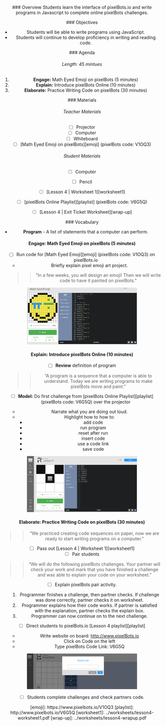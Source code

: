 <header title='pixelBots Online' subtitle='Lesson 4' bgColor='#C2DACC'/>

<notable>

<iconp src='/icons/activity.png'>### Overview</iconp>
Students learn the interface of pixelBots.io and write programs in Javascript to complete online pixelBots challenges.

<iconp src='/icons/objectives.png'>### Objectives</iconp>
- Students will be able to write programs using JavaScript.
- Students will continue to develop proficiency in writing and reading code.

<iconp src='/icons/agenda.png'>### Agenda</iconp>
###### Length: 45 mintues

1. **Engage:** Math Eyed Emoji on pixelBots (5 minutes)
1. **Explain:** Introduce pixelBots Online (10 minutes)
1. **Elaborate:** Practice Writing Code on pixelBots (30 minutes)



<note>

<iconp src='/icons/materials.png'>### Materials</iconp>
###### Teacher Materials
- [ ] Projector
- [ ] Computer
- [ ] Whiteboard
- [ ] [Math Eyed Emoji on pixelBots][emoji] (pixelBots code: V1OQ3)

###### Student Materials
- [ ] Computer
- [ ] Pencil
- [ ] [Lesson 4 | Worksheet 1][worksheet1]
- [ ] [pixelBots Online Playlist][playlist] (pixelBots code: V6G5Q)
- [ ] [Lesson 4 | Exit Ticket Worksheet][wrap-up]


<iconp src='/icons/vocab.png'>### Vocabulary</iconp>
- **Program** - A list of statements that a computer can perform.
</note>

<pagebreak/>

#### Engage: Math Eyed Emoji on pixelBots (5 minutes)
- [ ] Run code for [Math Eyed Emoji][emoji] (pixelBots code: V1OQ3) on pixelBots.io
  - Briefly explain pixel emoji art project.
  >> "In a few weeks, you will design an emoji! Then we will write code to have it painted on pixelBots."

<note><img src="./images/engageL4.png" width="350"> </img></note>

#### Explain: Introduce pixelBots Online (10 minutes)

- [ ] **Review** definition of program
  >> “A program is a sequence that a computer is able to understand. Today we are writing programs to make pixelBots move and paint.”

- [ ] **Model:** Do first challenge from [pixelBots Online Playlist][playlist] (pixelBots code: V6G5Q) over the projector
  - Narrate what you are doing out loud.
  - Highlight how to how to:
    - add code
    - run program
    - reset after run
    - insert code
    - use a code link
    - save code
<note>
<img src="./images/explainL4.png" width="350"> </img>
</note>
<pagebreak/>

#### Elaborate: Practice Writing Code on pixelBots (30 minutes)
>>“We practiced creating code sequences on paper, now we are ready to start writing programs on a computer.”

- [ ] Pass out [Lesson 4 | Worksheet 1][worksheet1]
- [ ] Pair students

>>“We will do the following pixelBots challenges. Your partner will check your work and mark that you have finished a challenge and was able to explain your code on your worksheet.”

- [ ] Explain pixelBots pair activity.
  1. Programmer finishes a challenge, then partner checks. If challenge was done correctly, partner checks it on worksheet.
  1. Programmer explains how their code works. If partner is satisfied with the explanation, partner checks the explain box.
  1. Programmer can now continue on to the next challenge.

- [ ] Direct students to pixelBots.io [Lesson 4 playlist][playlist]
    - Write website on board: http://www.pixelBots.io
    - Click on Code on the left
    - Type pixelBots Code Link: V6G5Q

<note>
<img src="./images/elaborateL4.png" width="350"> </img>
</note>

- [ ] Students complete challenges and check partners code.



</notable>
[emoji]: https://www.pixelbots.io/V1OQ3
[playlist]: http://www.pixelbots.io/V6G5Q
[worksheet1]: ../worksheets/lesson4-worksheet1.pdf
[wrap-up]: ../worksheets/lesson4-wrapup.pdf
